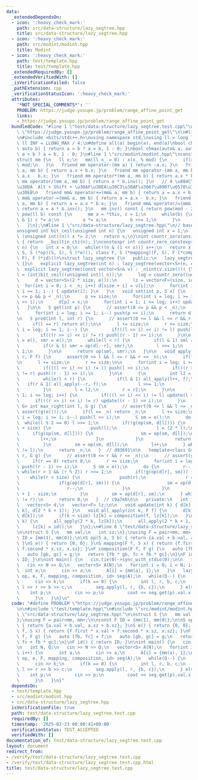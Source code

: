 ```yaml
---
data:
  _extendedDependsOn:
  - icon: ':heavy_check_mark:'
    path: src/data-structure/lazy_segtree.hpp
    title: src/data-structure/lazy_segtree.hpp
  - icon: ':heavy_check_mark:'
    path: src/modint/modint.hpp
    title: Modint
  - icon: ':heavy_check_mark:'
    path: test/template.hpp
    title: test/template.hpp
  _extendedRequiredBy: []
  _extendedVerifiedWith: []
  _isVerificationFailed: false
  _pathExtension: cpp
  _verificationStatusIcon: ':heavy_check_mark:'
  attributes:
    '*NOT_SPECIAL_COMMENTS*': ''
    PROBLEM: https://judge.yosupo.jp/problem/range_affine_point_get
    links:
    - https://judge.yosupo.jp/problem/range_affine_point_get
  bundledCode: "#line 1 \"test/data-structure/lazy_segtree.test.cpp\"\n#define PROBLEM\
    \ \"https://judge.yosupo.jp/problem/range_affine_point_get\"\n\n#line 1 \"test/template.hpp\"\
    \n#include <bits/stdc++.h>\nusing namespace std;\nusing ll = long long;\nconst\
    \ ll INF = LLONG_MAX / 4;\n#define all(a) begin(a), end(a)\nbool chmin(auto& a,\
    \ auto b) { return a > b ? a = b, 1 : 0; }\nbool chmax(auto& a, auto b) { return\
    \ a < b ? a = b, 1 : 0; }\n#line 1 \"src/modint/modint.hpp\"\nconst ll mod = 998244353;\n\
    struct mm {\n   ll x;\n   mm(ll x_ = 0) : x(x_ % mod) {\n      if(x < 0) x +=\
    \ mod;\n   }\n   friend mm operator-(mm a) { return -a.x; }\n   friend mm operator+(mm\
    \ a, mm b) { return a.x + b.x; }\n   friend mm operator-(mm a, mm b) { return\
    \ a.x - b.x; }\n   friend mm operator*(mm a, mm b) { return a.x * b.x; }\n   friend\
    \ mm operator/(mm a, mm b) { return a * b.inv(); }\n   // 4 \u884C\u30B3\u30D4\
    \u30DA  Alt + Shift + \u30AF\u30EA\u30C3\u30AF\u3067\u8907\u6570\u30AB\u30FC\u30BD\
    \u30EB\n   friend mm& operator+=(mm& a, mm b) { return a = a.x + b.x; }\n   friend\
    \ mm& operator-=(mm& a, mm b) { return a = a.x - b.x; }\n   friend mm& operator*=(mm&\
    \ a, mm b) { return a = a.x * b.x; }\n   friend mm& operator/=(mm& a, mm b) {\
    \ return a = a * b.inv(); }\n   mm inv() const { return pow(mod - 2); }\n   mm\
    \ pow(ll b) const {\n      mm a = *this, c = 1;\n      while(b) {\n         if(b\
    \ & 1) c *= a;\n         a *= a;\n         b >>= 1;\n      }\n      return c;\n\
    \   }\n};\n#line 1 \"src/data-structure/lazy_segtree.hpp\"\n// base: 918715\n\
    unsigned int bit_ceil(unsigned int n) {\n   unsigned int x = 1;\n   while(x <\
    \ (unsigned int)(n)) x *= 2;\n   return x;\n}\nint countr_zero(unsigned int n)\
    \ { return __builtin_ctz(n); }\nconstexpr int countr_zero_constexpr(unsigned int\
    \ n) {\n   int x = 0;\n   while(!(n & (1 << x))) x++;\n   return x;\n}\ntemplate<class\
    \ S, S (*op)(S, S), S (*e)(), class F, S (*mapping)(F, S), F (*composition)(F,\
    \ F), F (*id)()>\nstruct lazy_segtree {\n   public:\n   lazy_segtree() : lazy_segtree(0)\
    \ {}\n   explicit lazy_segtree(int n) : lazy_segtree(vector<S>(n, e())) {}\n \
    \  explicit lazy_segtree(const vector<S>& v) : _n(int(v.size())) {\n      size\
    \ = (int)bit_ceil((unsigned int)(_n));\n      log = countr_zero((unsigned int)size);\n\
    \      d = vector<S>(2 * size, e());\n      lz = vector<F>(size, id());\n    \
    \  for(int i = 0; i < _n; i++) d[size + i] = v[i];\n      for(int i = size - 1;\
    \ i >= 1; i--) { update(i); }\n   }\n   void set(int p, S x) {\n      // assert(0\
    \ <= p && p < _n);\n      p += size;\n      for(int i = log; i >= 1; i--) push(p\
    \ >> i);\n      d[p] = x;\n      for(int i = 1; i <= log; i++) update(p >> i);\n\
    \   }\n\n   S get(int p) {\n      // assert(0 <= p && p < _n);\n      p += size;\n\
    \      for(int i = log; i >= 1; i--) push(p >> i);\n      return d[p];\n   }\n\
    \n   S prod(int l, int r) {\n      // assert(0 <= l && l <= r && r <= _n);\n \
    \     if(l == r) return e();\n\n      l += size;\n      r += size;\n\n      for(int\
    \ i = log; i >= 1; i--) {\n         if(((l >> i) << i) != l) push(l >> i);\n \
    \        if(((r >> i) << i) != r) push((r - 1) >> i);\n      }\n\n      S sml\
    \ = e(), smr = e();\n      while(l < r) {\n         if(l & 1) sml = op(sml, d[l++]);\n\
    \         if(r & 1) smr = op(d[--r], smr);\n         l >>= 1;\n         r >>=\
    \ 1;\n      }\n\n      return op(sml, smr);\n   }\n\n   void apply(int l, int\
    \ r, F f) {\n      assert(0 <= l && l <= r && r <= _n);\n      if(l == r) return;\n\
    \n      l += size;\n      r += size;\n\n      for(int i = log; i >= 1; i--) {\n\
    \         if(((l >> i) << i) != l) push(l >> i);\n         if(((r >> i) << i)\
    \ != r) push((r - 1) >> i);\n      }\n\n      {\n         int l2 = l, r2 = r;\n\
    \         while(l < r) {\n            if(l & 1) all_apply(l++, f);\n         \
    \   if(r & 1) all_apply(--r, f);\n            l >>= 1;\n            r >>= 1;\n\
    \         }\n         l = l2;\n         r = r2;\n      }\n\n      for(int i =\
    \ 1; i <= log; i++) {\n         if(((l >> i) << i) != l) update(l >> i);\n   \
    \      if(((r >> i) << i) != r) update((r - 1) >> i);\n      }\n   }\n\n   template<class\
    \ G> int max_right(int l, G g) {\n      // assert(0 <= l && l <= _n);\n      //\
    \ assert(g(e()));\n      if(l == _n) return _n;\n      l += size;\n      for(int\
    \ i = log; i >= 1; i--) push(l >> i);\n      S sm = e();\n      do {\n       \
    \  while(l % 2 == 0) l >>= 1;\n         if(!g(op(sm, d[l]))) {\n            while(l\
    \ < size) {\n               push(l);\n               l = (2 * l);\n          \
    \     if(g(op(sm, d[l]))) {\n                  sm = op(sm, d[l]);\n          \
    \        l++;\n               }\n            }\n            return l - size;\n\
    \         }\n         sm = op(sm, d[l]);\n         l++;\n      } while((l & -l)\
    \ != l);\n      return _n;\n   }  // d93691\n\n   template<class G> int min_left(int\
    \ r, G g) {\n      // assert(0 <= r && r <= _n);\n      // assert(g(e()));\n \
    \     if(r == 0) return 0;\n      r += size;\n      for(int i = log; i >= 1; i--)\
    \ push((r - 1) >> i);\n      S sm = e();\n      do {\n         r--;\n        \
    \ while(r > 1 && (r % 2)) r >>= 1;\n         if(!g(op(d[r], sm))) {\n        \
    \    while(r < size) {\n               push(r);\n               r = (2 * r + 1);\n\
    \               if(g(op(d[r], sm))) {\n                  sm = op(d[r], sm);\n\
    \                  r--;\n               }\n            }\n            return r\
    \ + 1 - size;\n         }\n         sm = op(d[r], sm);\n      } while((r & -r)\
    \ != r);\n      return 0;\n   }  // c9a7eb\n\n   private:\n   int _n, size, log;\n\
    \   vector<S> d;\n   vector<F> lz;\n\n   void update(int k) { d[k] = op(d[2 *\
    \ k], d[2 * k + 1]); }\n   void all_apply(int k, F f) {\n      d[k] = mapping(f,\
    \ d[k]);\n      if(k < size) lz[k] = composition(f, lz[k]);\n   }\n   void push(int\
    \ k) {\n      all_apply(2 * k, lz[k]);\n      all_apply(2 * k + 1, lz[k]);\n \
    \     lz[k] = id();\n   }\n};\n#line 6 \"test/data-structure/lazy_segtree.test.cpp\"\
    \n\nstruct S {\n   mm val;\n   int sz;\n};\nusing F = pair<mm, mm>;\n\nconst F\
    \ ID = {mm(1), mm(0)};\n\nS op(S a, S b) { return {a.val + b.val, a.sz + b.sz};\
    \ }\nS e() { return {0, 0}; }\nS mapping(F f, S x) { return {f.first * x.val +\
    \ f.second * x.sz, x.sz}; }\nF composition(F f, F g) {\n   auto [fb, fc] = f;\n\
    \   auto [gb, gc] = g;\n   return {fb * gb, fc + fb * gc};\n}\nF id() { return\
    \ ID; }\n\nint main() {\n   cin.tie(0)->sync_with_stdio(0);\n\n   int N, Q;\n\
    \   cin >> N >> Q;\n   vector<S> A(N);\n   for(int i = 0; i < N; i++) {\n    \
    \  int a;\n      cin >> a;\n      A[i] = {mm(a), 1};\n   }\n   lazy_segtree<S,\
    \ op, e, F, mapping, composition, id> seg(A);\n   while(Q--) {\n      int k;\n\
    \      cin >> k;\n      if(k == 0) {\n         int l, r, b, c;\n         cin >>\
    \ l >> r >> b >> c;\n         seg.apply(l, r, {b, c});\n      } else {\n     \
    \    int p;\n         cin >> p;\n         cout << seg.get(p).val.x << '\\n';\n\
    \      }\n   }\n}\n"
  code: "#define PROBLEM \"https://judge.yosupo.jp/problem/range_affine_point_get\"\
    \n\n#include \"test/template.hpp\"\n#include \"src/modint/modint.hpp\"\n#include\
    \ \"src/data-structure/lazy_segtree.hpp\"\n\nstruct S {\n   mm val;\n   int sz;\n\
    };\nusing F = pair<mm, mm>;\n\nconst F ID = {mm(1), mm(0)};\n\nS op(S a, S b)\
    \ { return {a.val + b.val, a.sz + b.sz}; }\nS e() { return {0, 0}; }\nS mapping(F\
    \ f, S x) { return {f.first * x.val + f.second * x.sz, x.sz}; }\nF composition(F\
    \ f, F g) {\n   auto [fb, fc] = f;\n   auto [gb, gc] = g;\n   return {fb * gb,\
    \ fc + fb * gc};\n}\nF id() { return ID; }\n\nint main() {\n   cin.tie(0)->sync_with_stdio(0);\n\
    \n   int N, Q;\n   cin >> N >> Q;\n   vector<S> A(N);\n   for(int i = 0; i < N;\
    \ i++) {\n      int a;\n      cin >> a;\n      A[i] = {mm(a), 1};\n   }\n   lazy_segtree<S,\
    \ op, e, F, mapping, composition, id> seg(A);\n   while(Q--) {\n      int k;\n\
    \      cin >> k;\n      if(k == 0) {\n         int l, r, b, c;\n         cin >>\
    \ l >> r >> b >> c;\n         seg.apply(l, r, {b, c});\n      } else {\n     \
    \    int p;\n         cin >> p;\n         cout << seg.get(p).val.x << '\\n';\n\
    \      }\n   }\n}"
  dependsOn:
  - test/template.hpp
  - src/modint/modint.hpp
  - src/data-structure/lazy_segtree.hpp
  isVerificationFile: true
  path: test/data-structure/lazy_segtree.test.cpp
  requiredBy: []
  timestamp: '2025-02-23 00:00:41+09:00'
  verificationStatus: TEST_ACCEPTED
  verifiedWith: []
documentation_of: test/data-structure/lazy_segtree.test.cpp
layout: document
redirect_from:
- /verify/test/data-structure/lazy_segtree.test.cpp
- /verify/test/data-structure/lazy_segtree.test.cpp.html
title: test/data-structure/lazy_segtree.test.cpp
---
```

